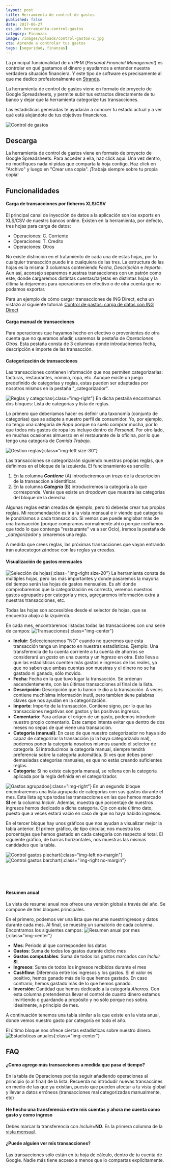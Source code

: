```yaml
---
layout: post
title: Herramienta de control de gastos
published: false
date: 2017-06-27
css_id: herramienta-control-gastos
category: Finanzas
image: /images/uploads/control-gastos-2.jpg
cta: Aprende a controlar tus gastos
tags: [seguridad, finanzas]
---
```

La principal funcionalidad de un PFM (*Personal Financial Management*) es controlar en qué gastamos el dinero y ayudarnos a entender nuestra verdadera situación financiera. Y este tipo de software es precisamente al que me dedico profesionalmente en [Strands](http://strands.com).

La herramienta de control de gastos viene en formato de proyecto de Google Spreadsheets, y permite subir tus extractos directamente de tu banco y dejar que la herramienta categorize tus transacciones.

Las estadísticas generadas te ayudarán a conocer tu estado actual y a ver qué está alejándote de tus objetivos financieros.
<!--more-->


![Control de gastos](/images/uploads/control-gastos-anual-full.png)

## Descarga
La herramienta de control de gastos viene en formato de proyecto de Google Spreadsheets. Para acceder a ella, haz click aquí. Una vez dentro, no modifiques nada ni pidas que comparta la hoja contigo. Haz click en "Archivo" y luego en "Crear una copia". ¡Trabaja siempre sobre tu propia copia!

## Funcionalidades

#### Carga de transacciones por ficheros XLS/CSV
El principal canal de inyección de datos a la aplicación son los exports en XLS/CSV de nuestrs bancos online. Existen en la herramienta, por defecto, tres hojas para carga de datos:
* Operaciones: C. Corriente
* Operaciones: T. Credito
* Operaciones: Otros

No existe distinción en el tratamiento de cada una de estas hojas, por lo cualquier transacción puede ir a cualquiera de las tres. La estructura de las hojas es la misma: 3 columnas conteniendo *Fecha*, *Descripción* e *Importe*. Aun así, aconsejo separemos nuestras transacciones con un patrón como este, donde cargaremos distintas cuentas/tarjetas en distintas hojas y la última la dejaremos para operaciones en efectivo o de otra cuenta que no podamos exportar.

Para un ejemplo de cómo cargar transacciones de ING Direct, echa un vistazo al siguiente tutorial:
[Control de gastos: carga de datos con ING Direct](/finanzas/tutoriales/control-gastos-carga-ing)

#### Carga manual de transacciones
Para operaciones que hayamos hecho en efectivo o provenientes de otra cuenta que no queramos añadir, usaremos la pestaña de *Operaciones Otros*. Esta pestaña consta de 3 columnas donde introduciremos fecha, descripción e importe de las transacción.

#### Categorización de transacciones
Las transacciones contienen información que nos permiten categorizarlas: facturas, restaurantes, nómina, ropa, etc. Aunque existe un juego predefinido de categorías y reglas, estas pueden ser adaptadas por nosotros mismos en la pestaña "_categorizador".

![Reglas y categorías](/images/uploads/control-gastos-categorizador.png){:class="img-right"}
En dicha pestaña encontramos dos bloques: Lista de categorías y lista de reglas.

Lo primero que deberíamos hacer es definir una taxonomía (conjunto de categorías) que se adapte a nuestro perfil de consumidor. Yo, por ejemplo, no tengo una categoría de *Ropa* porque no suelo comprar mucha, por lo que todos mis gastos de ropa los incluyo dentro de *Personal*. Por otro lado, en muchas ocasiones almuerzo en el restaurante de la oficina, por lo que tengo una categoría de *Comida Trabajo*.

![Gestion reglas](/images/uploads/control-gastos-gestion-reglas.png){:class="img-left size-30"}

Las transacciones se categorizarán siguiendo nuestras propias reglas, que definimos en el bloque de la izquierda. El funcionamiento es sencillo:
 1. En la columna ***Contiene*** (A) introduciremos un trozo de la descripción de la transaccion a identificar.
 2. En la columna ***Categría*** (B) introduciremos la categoría a la que corresponde. Verás que existe un dropdown que muestra las categorías del bloque de la derecha.

Algunas reglas están creadas de ejemplo, pero tú deberás crear tus propias reglas. Mi recomendación es ir a la vista mensual e ir viendo qué categoría le pondríamos a cada transacción. Si vemos que puede englobar más de una transacción (porque compramos normalmente ahí o porque confiamos que todo lo que contenga "restaurante" va a ser Ocio), iremos la pestaña de *_categorizador* y crearemos una regla.

A medida que crees reglas, las próximas transacciones que vayan entrando irán autocategorizándose con las reglas ya creadas.

#### Visualización de gastos mensuales
 ![Selección de hojas](/images/uploads/control-gastos-selector-hojas.png){:class="img-right size-20"}
La herramienta consta de múltiples hojas, pero las más importantes y donde pasaremos la mayoría del tiempo serán las hojas de gastos mensuales. Es ahí donde comprobaremos que la categorización es correcta, veremos nuestros gastos agrupados por categoría y mes, agregaremos información extra a nuestras transacciones, etc.

Todas las hojas son accessibles desde el selector de hojas, que se encuentra abajo a la izquierda.

En cada mes, encontraremos listadas todas las transacciones con una serie de campos:
![Transacciones](/images/uploads/control-gastos-transacciones-mes.png){:class="img-center"}

* **Incluir**: Seleccionaremos "NO" cuando no queremos que esta transacción tenga un impacto en nuestras estadísticas. Ejemplo: Una transferencia de tu cuenta corriente a tu cuenta de ahorros se considerará un *gasto* en una cuenta y un *ingreso* en otra. Esto lleva a que las estadísticas cuenten más gastos e ingresos de los reales, ya que no saben que ambas cuentas son nuestras y el dinero no se ha gastado ni ganado, sólo movido.
* **Fecha**: Fecha en la que tuvo lugar la transacción. Se ordenan ascendentemente, con las últimas transacciones al final de la lista.
* **Descripción**: Descripción que tu banco le dio a la transacción. A veces contiene muchísima información inutil, pero tambien tiene palabras claves que nos ayudan en la categorización.
* **Importe**: Importe de la transacción. Contiene signo, por lo que las transacciones negativas son gastos y las positivas ingresos.
* **Comentario**: Para aclarar el origen de un gasto, podemos introducir nuestro propio comentario. Este campo intenta evitar que dentro de dos meses no sepas de qué viene una transacción.
* **Categoría (manual)**: En caso de que nuestro categorizador no haya sido capaz de categorizar la transacción (o la haya categorizado mal), podemos poner la categoría nosotros mismos usando el selector de categoría. Si introducimos la categoría manual, siempre tendrá preferencia sobre la categoría automática. Si ves que debes poner demasiadas categorías manuales, es que no estás creando suficientes reglas.
* **Categoría**: Si no existe categoría manual, se rellena con la categoría aplicada por la regla definida en el categorizador.

![Gastos agrupados](/images/uploads/control-gastos-agrupados.png){:class="img-right"}
En un segundo bloque encontraremos una lista agrupada de categorías con sus gastos durante el mes. Esta lista agrupa todas las transacciones en las que hemos marcado **SI** en la columna *Incluir*. Además, muestra qué porcentaje de nuestros ingresos hemos dedicado a dicha categoría. Ojo con este último dato, puesto que a veces estará vacío en caso de que no haya habido ingresos.

En el tercer bloque hay unos gráficos que nos ayudan a visualizar mejor la tabla anterior. El primer gráfico, de tipo circular, nos muestra los porcentajes que hemos gastado en cada categoría con respecto al total. El siguiente gráfico, de barras horizontales, nos muestras las mismas cantidades que la tabla.

 ![Control gastos piechart](/images/uploads/control-gastos-grafico-piechart.png){:class="img-left no-margin"}
 ![Control gastos barchart](/images/uploads/control-gastos-grafico-barchart.png){:class="img-right no-margin"}


<br/><br/><br/>

#### Resumen anual
La vista de resumel anual nos ofrece una versión global a través del año. Se compone de tres bloques principales.
 
 En el primero, podemos ver una lista que resume nuestringresos y datos durante cada mes. Al final, se muestra un sumatorio de cada columna. Encontramos los siguientes campos:
 ![Resumen anual por mes](/images/uploads/control-gastos-resumen-anual-meses.png){:class="img-center"}

 * **Mes**: Periodo al que corresponden los datos
 * **Gastos**: Suma de todos los gastos durante dicho mes
 * **Gastos computables**: Suma de todos los gastos marcados con *Incluir* **SI**. 
 * **Ingresos**: Suma de todos los ingresos recibidos durante el mes
 * **Cashflow**: Diferencia entre los ingresos y los gastos. Si el valor es positivo, hemos ganado más de lo que hemos gastado. En caso contrario, hemos gastado más de lo que hemos ganado. 
 * **Inversión**: Cantidad que hemos dedicado a la categoría *Ahorros*. Con esta columna pretendemos llevar el control de cuanto dinero estamos invirtiendo o guardando a propósito y no sólo porque nos sobra. Idealmente, a principio de mes. 

A continuación tenemos una tabla similar a la que existe en la vista anual, donde vemos nuestro gasto por categoría en todo el año. 

El último bloque nos ofrece ciertas estadísticas sobre nuestro dinero.
 ![Estadisticas anuales](/images/uploads/control-gastos-resumen-anual-estadisticas.png){:class="img-center"}

## FAQ
#### ¿Como agrego más transacciones a medida que pasa el tiempo?
En la tabla de Operaciones podrás seguir añadiendo operaciones al principio (o al final) de la lista. Recuerda no introdudir nuevas transaccines en medio de las que ya existían, puesto que pueden afectar a tu vista global y llevar a datos erróneos (transacciones mal categorizadas manualmente, etc)

#### He hecho una transferencia entre mis cuentas y ahora me cuenta como gasto y como ingreso
Debes marcar la transferencia con *Incluir*=**NO**. Es la primera columna de la [vista mensual](#visualización-de-gastos-mensuales).


#### ¿Puede alguien ver mis transacciones?
Las transacciones sólo están en tu hoja de cálculo, dentro de tu cuenta de Google. Nadie más tiene acceso a menos que lo compartas explícitamente.